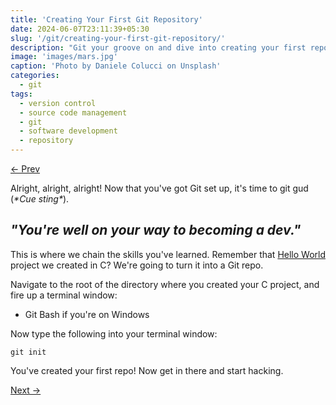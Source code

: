 ```yaml
---
title: 'Creating Your First Git Repository'
date: 2024-06-07T23:11:39+05:30 
slug: '/git/creating-your-first-git-repository/'
description: "Git your groove on and dive into creating your first repo! Let's get coding with Git!"
image: 'images/mars.jpg'
caption: 'Photo by Daniele Colucci on Unsplash'
categories:
  - git
tags:
  - version control
  - source code management
  - git
  - software development
  - repository
---
```

[&larr; Prev](/posts/git/setting-it-all-up)

Alright, alright, alright! Now that you've got Git set up, it's time to git gud (*\*Cue sting\**).

## *"You're well on your way to becoming a dev."*

This is where we chain the skills you've learned. Remember that [Hello World]() project we created in C? We're going to turn it into a Git repo.

Navigate to the root of the directory where you created your C project, and fire up a terminal window: 
- Git Bash if you're on Windows

Now type the following into your terminal window:

```
git init
```

You've created your first repo! Now get in there and start hacking.

[Next &rarr;](#)

